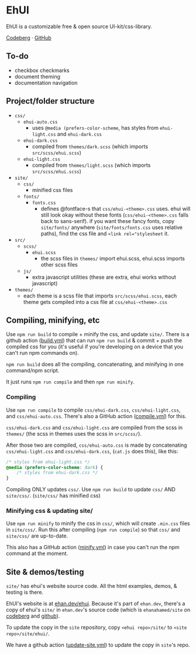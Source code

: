# EhUI

EhUI is a customizable free & open source UI-kit/css-library.

[Codeberg](https://codeberg.org/ehanahamed/ehui) · [GitHub](https://github.com/ehanahamed/ehui)

## To-do
- checkbox checkmarks
- document theming
- documentation navigation

## Project/folder structure

- `css/`
    - `ehui-auto.css` 
        - uses `@media (prefers-color-scheme`, has styles from `ehui-light.css` and `ehui-dark.css`
    - `ehui-dark.css`
        - compiled from `themes/dark.scss` (which imports `src/scss/ehui.scss`)
    - `ehui-light.css`
        - compiled from `themes/light.scss` (which imports `src/scss/ehui.scss`)
- `site/`
    - `css/`
        - minified css files
    - `fonts/`
        - `fonts.css`
            - defines @fontface-s that `css/ehui-<theme>.css` uses. ehui will still look okay without these fonts (`css/ehui-<theme>.css` falls back to sans-serif). if you want these fancy fonts, copy `site/fonts/` anywhere (`site/fonts/fonts.css` uses relative paths), find the css file and `<link rel="stylesheet` it.
- `src/`
    - `scss/`
        - `ehui.scss`
            - the scss files in `themes/` import ehui.scss, ehui.scss imports other scss files
    - `js/`
        - extra javascript utilities (these are extra, ehui works without javascript)
- `themes/`
    - each theme is a scss file that imports `src/scss/ehui.scss`, each theme gets compiled into a css file at `css/ehui-<theme>.css`

## Compiling, minifying, etc

Use `npm run build` to compile + minify the css, and update `site/`. There is a github action ([build.yml](.github/workflows/build.yml)) that can run `npm run build` & commit + push the compiled css for you (it's useful if you're developing on a device that you can't run npm commands on).

`npm run build` does all the compiling, concatenating, and minifying in one command/npm script.

It just runs `npm run compile` and then `npm run minify`.

### Compiling

Use `npm run compile` to compile `css/ehui-dark.css`, `css/ehui-light.css`, and `css/ehui-auto.css`. There's also a GitHub action ([compile.yml](.github/workflows/compile.yml)) for this.

`css/ehui-dark.css` and `css/ehui-light.css` are compiled from the scss in `themes/` (the scss in themes uses the scss in `src/scss/`).

After those two are compiled, `css/ehui-auto.css` is made by concatenating `css/ehui-light.css` and `css/ehui-dark.css`, (`cat.js` does this), like this:
```css
/* styles from ehui-light.css */
@media (prefers-color-scheme: dark) {
    /* styles from ehui-dark.css */
}
```

Compiling ONLY updates `css/`. Use `npm run build` to update `css/` AND `site/css/`. (`site/css/` has minified css)

### Minifying css & updating site/

Use `npm run minify` to minify the css in `css/`, which will create `.min.css` files in `site/css/`. Run this after compiling (`npm run compile`) so that `css/` and `site/css/` are up-to-date.

This also has a GitHub action ([minify.yml](.github/workflows/minify.yml)) in case you can't run the npm command at the moment.

## Site & demos/testing

`site/` has ehui's website source code. All the html examples, demos, & testing is there.

EhUI's website is at [ehan.dev/ehui](https://ehan.dev/ehui). Because it's part of `ehan.dev`, there's a copy of ehui's `site/` in `ehan.dev`'s source code (which is `ehanahamed/site` on [codeberg](https://codeberg.org/ehanahamed/site) and [github](https://github.com/ehanahamed/site)).

To update the copy in the `site` repository, copy `<ehui repo>/site/` to `<site repo>/site/ehui/`.

We have a github action ([update-site.yml](.github/workflows/update-site.yml)) to update the copy in `site`'s repo.
